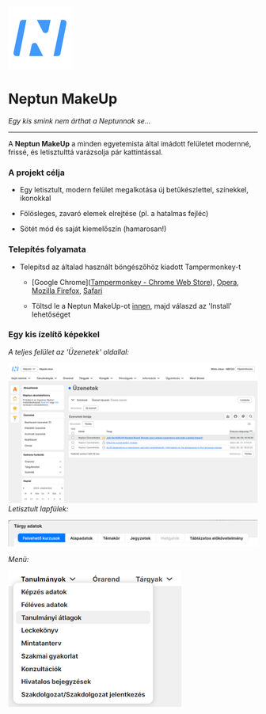 ![](nmu.svg)

# Neptun MakeUp

*Egy kis smink nem árthat a Neptunnak se...*

---

A **Neptun MakeUp** a minden egyetemista által imádott felületet modernné, frissé, és letisztulttá varázsolja pár kattintással.

### A projekt célja

- Egy letisztult, modern felület megalkotása új betűkészlettel, színekkel, ikonokkal

- Fölösleges, zavaró elemek elrejtése (pl. a hatalmas fejléc)

- Sötét mód és saját kiemelőszín (hamarosan!)

### Telepítés folyamata

- Telepítsd az általad használt böngészőhöz kiadott Tampermonkey-t
  
  - [Google Chrome]([Tampermonkey - Chrome Web Store](https://chrome.google.com/webstore/detail/tampermonkey/dhdgffkkebhmkfjojejmpbldmpobfkfo)), [Opera](https://addons.opera.com/en/extensions/details/tampermonkey-beta/), [Mozilla Firefox](https://addons.mozilla.org/en-US/firefox/addon/tampermonkey/), [Safari](https://apps.apple.com/us/app/tampermonkey/id1482490089)
  
  - Töltsd le a Neptun MakeUp-ot [innen](), majd válaszd az 'Install' lehetőséget

### Egy kis ízelítő képekkel

*A teljes felület az 'Üzenetek' oldallal:*

!["Teljes felület"](screenshots/teljes-ui.png)*Letisztult lapfülek:*

!["Lapfülek"](screenshots/tabcontrol.png)

*Menü:*

!["Menü"](screenshots/menu.png) 


